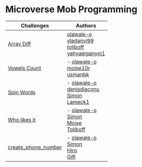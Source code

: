 # Microverse Mob Programming

| Challenges | Authors |
| ---- | ----------- |
| [Array Diff](https://www.codewars.com/kata/523f5d21c841566fde000009/solutions/javascript) | [olawale-o](https://github.com/olawale-o) <br /> [vladanvi99](https://github.com/vladanvi99) <br />  [toliboff](https://github.com/toliboff) <br /> [yahyaelganyni1](https://github.com/yahyaelganyni1)
| [Vowels Count](https://www.codewars.com/kata/54ff3102c1bad923760001f3/solutions/javascript) | - [olawale-o](https://github.com/olawale-o) <br /> [moise10r](https://github.com/moise10r) <br />  [usmanbk](https://github.com/usmansbk)
| [Spin Words](https://www.codewars.com/kata/5264d2b162488dc400000001/train/javascript) | - [olawale-o](https://github.com/olawale-o) <br /> [denisdiaconu](https://github.com/denisdiaconu) <br />  [Simon](https://github.com/SimonGrchevski) <br /> [Lameck1](https://github.com/Lameck1)
| [Who likes it](https://www.codewars.com/kata/5266876b8f4bf2da9b000362) | - [olawale-o](https://github.com/olawale-o) <br /> [Simon](https://github.com/SimonGrchevski) <br />  [Moise](https://github.com/moise10r) <br /> [Toliboff](https://github.com/toliboff)
| [create_phone_number](https://www.codewars.com/kata/525f50e3b73515a6db000b83/train/ruby) | - [olawale-o](https://github.com/olawale-o) <br /> [Simon](https://github.com/SimonGrchevski) <br />  [Hiro](https://github.com/hiromataba) <br /> [Gift](https://github.com/Ghiftee)